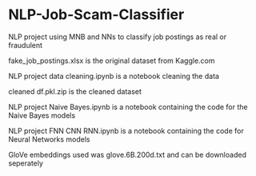 # NLP-Job-Scam-Classifier
NLP project using MNB and NNs to classify job postings as real or fraudulent


fake_job_postings.xlsx is the original dataset from Kaggle.com

NLP project data cleaning.ipynb is a notebook cleaning the data

cleaned df.pkl.zip is the cleaned dataset

NLP project Naive Bayes.ipynb is a notebook containing the code for the Naive Bayes models

NLP project FNN CNN RNN.ipynb is a notebook containing the code for Neural Networks models

GloVe embeddings used was glove.6B.200d.txt and can be downloaded seperately
